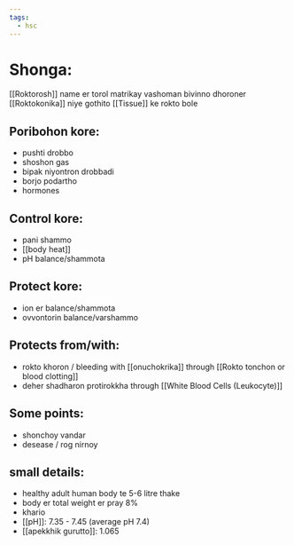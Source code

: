 ```yaml
---
tags:
  - hsc
---
```

# Shonga:
[[Roktorosh]] name er torol matrikay vashoman bivinno dhoroner [[Roktokonika]] niye gothito [[Tissue]] ke rokto bole 
## Poribohon kore:
- pushti drobbo
- shoshon gas 
- bipak niyontron drobbadi
- borjo podartho
- hormones 
## Control kore:
- pani shammo
- [[body heat]] 
- pH balance/shammota
## Protect kore:
- ion er balance/shammota
- ovvontorin balance/varshammo
## Protects from/with:
- rokto khoron / bleeding with [[onuchokrika]] through [[Rokto tonchon or blood clotting]] 
- deher shadharon protirokkha through [[White Blood Cells (Leukocyte)]]
## Some points:
- shonchoy vandar
- desease / rog nirnoy
## small details:
- healthy adult human body te 5-6 litre thake
- body er total weight er pray 8%
- khario
- [[pH]]: 7.35 - 7.45 (average pH 7.4)
- [[apekkhik gurutto]]: 1.065